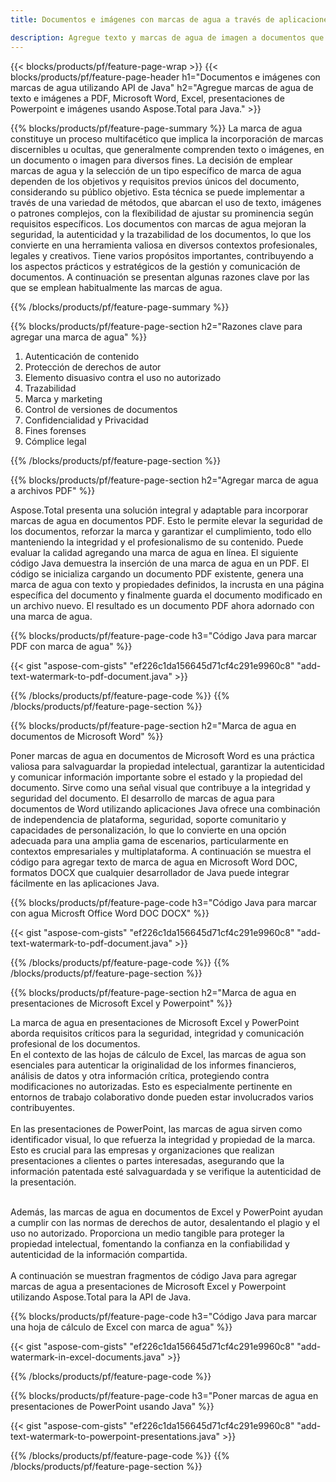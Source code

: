 ```yaml
---
title: Documentos e imágenes con marcas de agua a través de aplicaciones Java

description: Agregue texto y marcas de agua de imagen a documentos que incluyen Microsoft Word, Excel, PowerPoint, PDF e imágenes a través de su aplicación Java. Agregue texto o marca de agua de imagen gratis en línea a través de la aplicación.
---
```


{{< blocks/products/pf/feature-page-wrap >}}
{{< blocks/products/pf/feature-page-header h1="Documentos e imágenes con marcas de agua utilizando API de Java" h2="Agregue marcas de agua de texto e imágenes a PDF, Microsoft Word, Excel, presentaciones de Powerpoint e imágenes usando Aspose.Total para Java." >}}

{{% blocks/products/pf/feature-page-summary %}}
La marca de agua constituye un proceso multifacético que implica la incorporación de marcas discernibles u ocultas, que generalmente comprenden texto o imágenes, en un documento o imagen para diversos fines. La decisión de emplear marcas de agua y la selección de un tipo específico de marca de agua dependen de los objetivos y requisitos previos únicos del documento, considerando su público objetivo. Esta técnica se puede implementar a través de una variedad de métodos, que abarcan el uso de texto, imágenes o patrones complejos, con la flexibilidad de ajustar su prominencia según requisitos específicos. Los documentos con marcas de agua mejoran la seguridad, la autenticidad y la trazabilidad de los documentos, lo que los convierte en una herramienta valiosa en diversos contextos profesionales, legales y creativos. Tiene varios propósitos importantes, contribuyendo a los aspectos prácticos y estratégicos de la gestión y comunicación de documentos. A continuación se presentan algunas razones clave por las que se emplean habitualmente las marcas de agua.

{{% /blocks/products/pf/feature-page-summary  %}}

{{% blocks/products/pf/feature-page-section  h2="Razones clave para agregar una marca de agua" %}}

1. Autenticación de contenido
1. Protección de derechos de autor
1. Elemento disuasivo contra el uso no autorizado
1. Trazabilidad
1. Marca y marketing
1. Control de versiones de documentos
1. Confidencialidad y Privacidad
1. Fines forenses
1. Cómplice legal

{{% /blocks/products/pf/feature-page-section %}}

{{% blocks/products/pf/feature-page-section  h2="Agregar marca de agua a archivos PDF" %}}

Aspose.Total presenta una solución integral y adaptable para incorporar marcas de agua en documentos PDF. Esto le permite elevar la seguridad de los documentos, reforzar la marca y garantizar el cumplimiento, todo ello manteniendo la integridad y el profesionalismo de su contenido. Puede evaluar la calidad agregando una marca de agua en línea. El siguiente código Java demuestra la inserción de una marca de agua en un PDF. El código se inicializa cargando un documento PDF existente, genera una marca de agua con texto y propiedades definidos, la incrusta en una página específica del documento y finalmente guarda el documento modificado en un archivo nuevo. El resultado es un documento PDF ahora adornado con una marca de agua.

{{% blocks/products/pf/feature-page-code h3="Código Java para marcar PDF con marca de agua" %}}

{{< gist "aspose-com-gists" "ef226c1da156645d71cf4c291e9960c8" "add-text-watermark-to-pdf-document.java" >}}

{{% /blocks/products/pf/feature-page-code  %}}
{{% /blocks/products/pf/feature-page-section %}}

{{% blocks/products/pf/feature-page-section  h2="Marca de agua en documentos de Microsoft Word" %}}

Poner marcas de agua en documentos de Microsoft Word es una práctica valiosa para salvaguardar la propiedad intelectual, garantizar la autenticidad y comunicar información importante sobre el estado y la propiedad del documento. Sirve como una señal visual que contribuye a la integridad y seguridad del documento. El desarrollo de marcas de agua para documentos de Word utilizando aplicaciones Java ofrece una combinación de independencia de plataforma, seguridad, soporte comunitario y capacidades de personalización, lo que lo convierte en una opción adecuada para una amplia gama de escenarios, particularmente en contextos empresariales y multiplataforma. A continuación se muestra el código para agregar texto de marca de agua en Microsoft Word DOC, formatos DOCX que cualquier desarrollador de Java puede integrar fácilmente en las aplicaciones Java.

{{% blocks/products/pf/feature-page-code h3="Código Java para marcar con agua Microsft Office Word DOC DOCX" %}}

{{< gist "aspose-com-gists" "ef226c1da156645d71cf4c291e9960c8" "add-text-watermark-to-pdf-document.java" >}}

{{% /blocks/products/pf/feature-page-code  %}}
{{% /blocks/products/pf/feature-page-section %}}


{{% blocks/products/pf/feature-page-section  h2="Marca de agua en presentaciones de Microsoft Excel y Powerpoint" %}}

La marca de agua en presentaciones de Microsoft Excel y PowerPoint aborda requisitos críticos para la seguridad, integridad y comunicación profesional de los documentos. <br />
En el contexto de las hojas de cálculo de Excel, las marcas de agua son esenciales para autenticar la originalidad de los informes financieros, análisis de datos y otra información crítica, protegiendo contra modificaciones no autorizadas. Esto es especialmente pertinente en entornos de trabajo colaborativo donde pueden estar involucrados varios contribuyentes. 
<br /><br />
En las presentaciones de PowerPoint, las marcas de agua sirven como identificador visual, lo que refuerza la integridad y propiedad de la marca. Esto es crucial para las empresas y organizaciones que realizan presentaciones a clientes o partes interesadas, asegurando que la información patentada esté salvaguardada y se verifique la autenticidad de la presentación. <br /><br />

Además, las marcas de agua en documentos de Excel y PowerPoint ayudan a cumplir con las normas de derechos de autor, desalentando el plagio y el uso no autorizado. Proporciona un medio tangible para proteger la propiedad intelectual, fomentando la confianza en la confiabilidad y autenticidad de la información compartida.<br /><br />
A continuación se muestran fragmentos de código Java para agregar marcas de agua a presentaciones de Microsoft Excel y Powerpoint utilizando Aspose.Total para la API de Java.

{{% blocks/products/pf/feature-page-code h3="Código Java para marcar una hoja de cálculo de Excel con marca de agua" %}}

{{< gist "aspose-com-gists" "ef226c1da156645d71cf4c291e9960c8" "add-watermark-in-excel-documents.java" >}}

{{% /blocks/products/pf/feature-page-code  %}}

{{% blocks/products/pf/feature-page-code h3="Poner marcas de agua en presentaciones de PowerPoint usando Java" %}}

{{< gist "aspose-com-gists" "ef226c1da156645d71cf4c291e9960c8" "add-text-watermark-to-powerpoint-presentations.java" >}}

{{% /blocks/products/pf/feature-page-code  %}}
{{% /blocks/products/pf/feature-page-section %}}